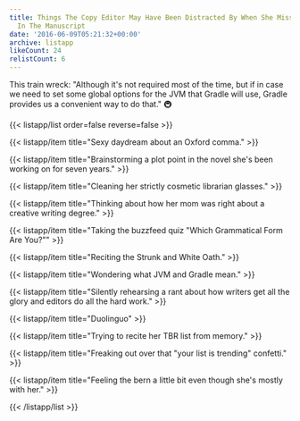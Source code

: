 ```yaml
---
title: Things The Copy Editor May Have Been Distracted By When She Missed This Sentence
  In The Manuscript
date: '2016-06-09T05:21:32+00:00'
archive: listapp
likeCount: 24
relistCount: 6
---
```


This train wreck: "Although it's not required most of the time, but if in case we need to set some global options for the JVM that Gradle will use, Gradle provides us a convenient way to do that." 🚇

<!--more-->

{{< listapp/list order=false reverse=false >}}

   {{< listapp/item title="Sexy daydream about an Oxford comma." >}}

   {{< listapp/item title="Brainstorming a plot point in the novel she's been working on for seven years." >}}

   {{< listapp/item title="Cleaning her strictly cosmetic librarian glasses." >}}

   {{< listapp/item title="Thinking about how her mom was right about a creative writing degree." >}}

   {{< listapp/item title="Taking the buzzfeed quiz \"Which Grammatical Form Are You?\"" >}}

   {{< listapp/item title="Reciting the Strunk and White Oath." >}}

   {{< listapp/item title="Wondering what JVM and Gradle mean." >}}

   {{< listapp/item title="Silently rehearsing a rant about how writers get all the glory and editors do all the hard work." >}}

   {{< listapp/item title="Duolinguo" >}}

   {{< listapp/item title="Trying to recite her TBR list from memory." >}}

   {{< listapp/item title="Freaking out over that \"your list is trending\" confetti." >}}

   {{< listapp/item title="Feeling the bern a little bit even though she's mostly with her." >}}

{{< /listapp/list >}}
